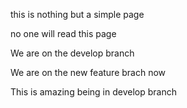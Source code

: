 this is nothing but a simple page

no one will read this page

We are on the develop branch 

We are on the new feature brach now

This is amazing being in develop branch